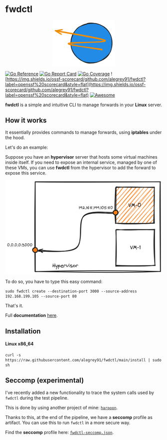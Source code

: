 # fwdctl

<p align="center">
    <img src="fwdctl.png" alt="fwdctl" width="200"/>
</p>


[![Go Reference](https://pkg.go.dev/badge/github.com/alegrey91/fwdctl.svg)](https://pkg.go.dev/github.com/alegrey91/fwdctl)
[![Go Report Card](https://goreportcard.com/badge/github.com/alegrey91/fwdctl)](https://goreportcard.com/report/github.com/alegrey91/fwdctl)
[![Go Coverage](https://github.com/alegrey91/fwdctl/wiki/coverage.svg)](https://raw.githack.com/wiki/alegrey91/fwdctl/coverage.html)
![https://img.shields.io/ossf-scorecard/github.com/alegrey91/fwdctl?label=openssf%20scorecard&style=flat](https://img.shields.io/ossf-scorecard/github.com/alegrey91/fwdctl?label=openssf%20scorecard&style=flat)
[![Awesome](https://awesome.re/badge.svg)](https://github.com/avelino/awesome-go/)

**fwdctl** is a simple and intuitive CLI to manage forwards in your **Linux** server.

## How it works

It essentially provides commands to manage forwards, using **iptables** under the hood.

Let's do an example:

Suppose you have an **hypervisor** server that hosts some virtual machines inside itself. If you need to expose an internal service, managed by one of these VMs, you can use **fwdctl** from the hypervisor to add the forward to expose this service.

![example](./fwdctl-example.png)

To do so, you have to type this easy command: 

``` shell
sudo fwdctl create --destination-port 3000 --source-address 192.168.199.105 --source-port 80
```

That's it.

Full **documentation** [here](docs/getting-started.md).

## Installation

#### Linux x86_64

```shell
curl -s https://raw.githubusercontent.com/alegrey91/fwdctl/main/install | sudo sh
```

## Seccomp (experimental)

I've recently added a new functionality to trace the system calls used by `fwdctl` during the test pipeline.

This is done by using another project of mine: [`harpoon`](https://github.com/alegrey91/harpoon).

Thanks to this, at the end of the pipeline, we have a **seccomp** profile as artifact. You can use this to run `fwdctl` in a more secure way.

Find the **seccomp** profile here: [`fwdctl-seccomp.json`](hack/fwdctl-seccomp.json).
